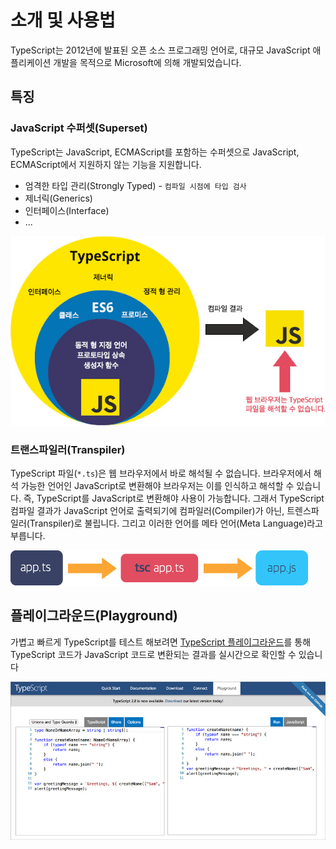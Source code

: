 # 소개 및 사용법

TypeScript는 2012년에 발표된 오픈 소스 프로그래밍 언어로, 대규모 JavaScript 애플리케이션 개발을 목적으로 Microsoft에 의해 개발되었습니다.

## 특징

### JavaScript 수퍼셋\(Superset\)

TypeScript는 JavaScript, ECMAScript를 포함하는 수퍼셋으로 JavaScript, ECMAScript에서 지원하지 않는 기능을 지원합니다.

* 엄격한 타입 관리\(Strongly Typed\)  - `컴파일 시점에 타입 검사`
* 제너릭\(Generics\)
* 인터페이스\(Interface\)
* ...

![](../.gitbook/assets/typescript-compile.jpg)

### 트랜스파일러\(Transpiler\)

TypeScript 파일\(`*.ts`\)은 웹 브라우저에서 바로 해석될 수 없습니다. 브라우저에서 해석 가능한 언어인 JavaScript로 변환해야 브라우저는 이를 인식하고 해석할 수 있습니다. 즉, TypeScript를 JavaScript로 변환해야 사용이 가능합니다. 그래서 TypeScript 컴파일 결과가 JavaScript 언어로 출력되기에 컴파일러\(Compiler\)가 아닌, 트렌스파일러\(Transpiler\)로 불립니다. 그리고 이러한 언어를 메타 언어\(Meta Language\)라고 부릅니다.

![](../.gitbook/assets/tsc-ts-js.jpg)

## 플레이그라운드\(Playground\)

가볍고 빠르게 TypeScript를 테스트 해보려면 [TypeScript 플레이그라운드](https://typescriptlang.org/play)를 통해 TypeScript 코드가 JavaScript 코드로 변환되는 결과를 실시간으로 확인할 수 있습니다

![](../.gitbook/assets/typescript-play%20%281%29.jpg)



